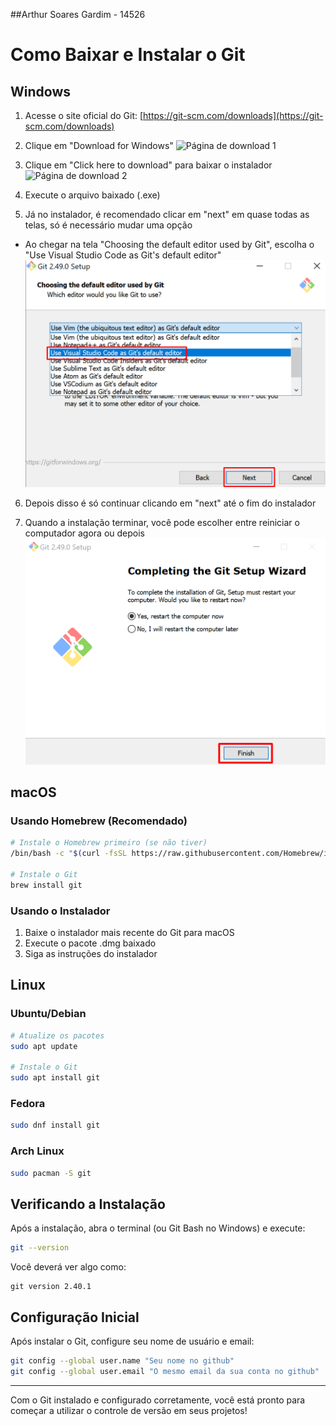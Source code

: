 ##Arthur Soares Gardim  -   14526

# Como Baixar e Instalar o Git

## Windows

1. Acesse o site oficial do Git: [https://git-scm.com/downloads](https://git-scm.com/downloads)

2. Clique em "Download for Windows"
![Página de download 1](./imagens/Página%20de%20download.png)

3. Clique em "Click here to download" para baixar o instalador
![Página de download 2](./imagens/Página%20de%20download%202.png)

4. Execute o arquivo baixado (.exe)

5. Já no instalador, é recomendado clicar em "next" em quase todas as telas, só é necessário mudar uma opção
- Ao chegar na tela "Choosing the default editor used by Git", escolha o "Use Visual Studio Code as Git's default editor"
![Instalador VSCode](./imagens/Instalador%20VS%20Code.png)

6. Depois disso é só continuar clicando em "next" até o fim do instalador

7. Quando a instalação terminar, você pode escolher entre reiniciar o computador agora ou depois
![Fim da instalação](./imagens/Instalador%20Final.png)

## macOS

### Usando Homebrew (Recomendado)
```bash
# Instale o Homebrew primeiro (se não tiver)
/bin/bash -c "$(curl -fsSL https://raw.githubusercontent.com/Homebrew/install/HEAD/install.sh)"

# Instale o Git
brew install git
```

### Usando o Instalador
1. Baixe o instalador mais recente do Git para macOS
2. Execute o pacote .dmg baixado
3. Siga as instruções do instalador

## Linux

### Ubuntu/Debian
```bash
# Atualize os pacotes
sudo apt update

# Instale o Git
sudo apt install git
```

### Fedora
```bash
sudo dnf install git
```

### Arch Linux
```bash
sudo pacman -S git
```

## Verificando a Instalação

Após a instalação, abra o terminal (ou Git Bash no Windows) e execute:

```bash
git --version
```

Você deverá ver algo como:
```
git version 2.40.1
```

## Configuração Inicial

Após instalar o Git, configure seu nome de usuário e email:

```bash
git config --global user.name "Seu nome no github"
git config --global user.email "O mesmo email da sua conta no github"
```

---

Com o Git instalado e configurado corretamente, você está pronto para começar a utilizar o controle de versão em seus projetos!